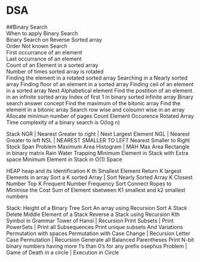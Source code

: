 # DSA

##Binary Search <br>
When to apply Binary Search <br>
Binary Search on Reverse Sorted array<br>
Order Not known Search<br>
First occurrance of an element<br>
Last occurrance of an element<br>
Count of an Element in a sorted array<br>
Number of times sorted array is rotated<br>
Finding the element in a rotated sorted array
Searching in a Nearly sorted array
Finding floor of an element in a sorted array
Finding ceil of an element in a sorted array
Next Alphabetical element
Find the postition of an element in an infinite sorted array
Index of first 1 in binary sorted infinite array
Binary search answer concept
Find the maximum of the bitonic array
Find the element in a bitonic array
Search row wise and coloumn wise in an array
Allocate minimun number of pages 
Count Element Occurence
Rotated Array
Time complexity of a binary search is O(log n)

Stack
NGR | Nearest Greater to right | Next Largest Element
NGL | Nearest Greater to left
NSL | NEAREST SMALLER TO LEFT
Nearest Smaller to Right
Stock Span Problem
Maximum Area Histogram | MAH
 Max Area Rectangle in binary matrix
Rain Water Trapping
Minimum Element in Stack with Extra space
Minimum Element in Stack in O(1) Space

HEAP
heap and its Identification
K th Smallest Element
Return K largest Elements in array
Sort a K sorted Array | Sort Nearly Sorted Array
K Closest Number
Top K Frequent Number
Frequency Sort
Connect Ropes to Minimise the Cost
Sum of Element sbetween K1 smallest and k2 smallest numbers


Stack:
Height of a Binary Tree
Sort An array using Recursion
Sort A Stack
Delete Middle Element of a Stack
Reverse a Stack using Recursion
Kth Symbol in Grammar
Tower of Hanoi | Recursion
Print Subsets | Print PowerSets | Print all Subsequences
Print unique subsets And Variations
Permutation with spaces
Permutation with Case Change | Recursion
Letter Case Permutation | Recursion
Generate all Balanced Parentheses
Print N-bit binary numbers having more 1’s than 0’s for any prefix
osephus Problem | Game of Death in a circle | Execution in Circle

























































































































































































































































































































































































































































































































































































































































































































































































































